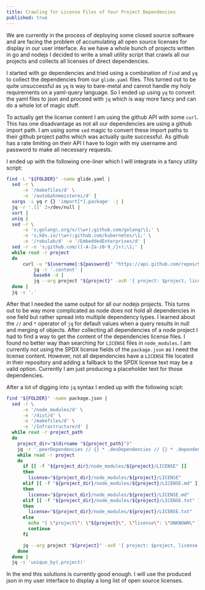 ```yaml
---
title: Crawling for License Files of Your Project Dependencies
published: true
---
```


We are currently in the process of deploying some closed source software and
are facing the problem of accumulating all open source licenses for display
in our user interface. As we have a whole bunch of projects written in go and
nodejs I decided to write a small utility script that crawls all our projects
and collects all licenses of direct dependencies.

I started with go dependencies and tried using a combination of `find` and `yq`
to collect the dependencies from our `glide.yaml` files. This turned out to be
quite unsuccessful as `yq` is way to bare-metal and cannot handle my holy
requirements on a yaml-query language. So I ended up using `yq` to convert the
yaml files to json and proceed with `jq` which is way more fancy and can do a
whole lot of magic stuff.

To actually get the license content I am using the github API with some `curl`.
This has one disadvantage as not all our dependencies are using a github import
path. I am using some `sed` magic to convert these import paths to their github
project paths which was actually quite successful. As github has a rate limiting
on their API I have to login with my username and password to make all
necessary requests.

I ended up with the following one-liner which I will integrate in a fancy
utility script:

```bash
find -L "${FOLDER}" -name glide.yaml |
  sed -r \
      -e '/makefiles/d' \
      -e '/autobahnmeisterei/d' |
  xargs -i yq r {} 'import[*].package' -j |
  jq -r '.[]' 2>/dev/null |
  sort |
  uniq |
  sed -r \
      -e 's;golang\.org/x/(\w+);github.com/golang/\1;' \
      -e 's;k8s.io/(\w+);github.com/kubernetes/\1;' \
      -e '/robulab/d' -e '/EmbeddedEnterprises/d' |
  sed -r -e 's;github.com/([-A-Za-z0-9_/]+);\1;' |
  while read -r project
  do
      curl -u "${username}:${password}" "https://api.github.com/repos/${project}/license" |
          jq -r '.content' |
          base64 -d |
          jq --arg project "${project}" -asR '{ project: $project, license: . }'
  done |
  jq -s '.'
```

After that I needed the same output for all our nodejs projects. This turns out
to be way more complicated as node does not hold all dependencies in one field
but rather spread into multiple dependency types. I learned about the `//` and
`*` operator of `jq` for default values when a query results in null and
merging of objects. After collecting all dependencies of a node project I had to
find a way to get the content of the dependencies license files. I found no
better way than searching for `LICENSE` files in `node_modules`. I am currently
not using the SPDX license fields of the `package.json` as I need the license
content. However, not all dependencies have a `LICENSE` file located in their
repository and adding a fallback to the SPDX license text may be a valid option.
Currently I am just producing a placeholder text for those dependencies.

After a lot of digging into `jq` syntax I ended up with the following scipt:

```bash
find "${FOLDER}" -name package.json |
  sed -r \
      -e '/node_modules/d' \
      -e '/dist/d' \
      -e '/makefiles/d' \
      -e '/Infrastructure/d' |
  while read -r project_path
  do
    project_dir="$(dirname "${project_path}")"
    jq -r '.peerDependencies // {} * .devDependencies // {} * .dependencies // {} | keys[]' "${project_path}" |
    while read -r project
    do
      if [[ -f "${project_dir}/node_modules/${project}/LICENSE" ]]
      then
        license="${project_dir}/node_modules/${project}/LICENSE"
      elif [[ -f "${project_dir}/node_modules/${project}/LICENSE.md" ]]
      then
        license="${project_dir}/node_modules/${project}/LICENSE.md"
      elif [[ -f "${project_dir}/node_modules/${project}/LICENSE.txt" ]]
      then
        license="${project_dir}/node_modules/${project}/LICENSE.txt"
      else
        echo "{ \"project\": \"${project}\", \"license\": \"UNKNOWN\" }"
        continue
      fi

      jq --arg project "${project}" -asR '{ project: $project, license: . }' "${license}"
    done
  done |
  jq -s 'unique_by(.project)'
```

In the end this solutions is currently good enough. I will use the produced
json in my user interface to display a long list of open source licenses.
